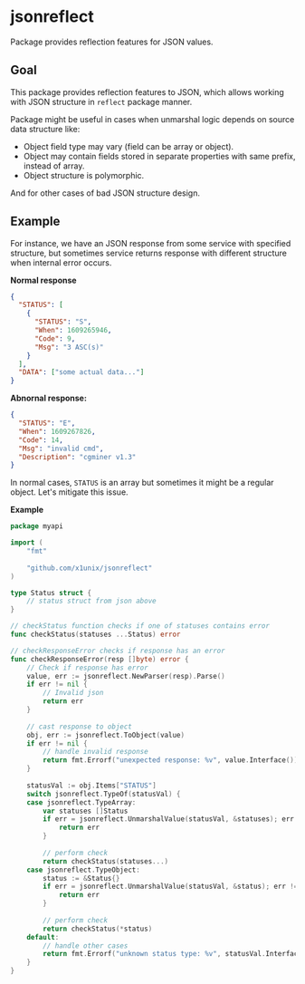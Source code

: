 # jsonreflect

Package provides reflection features for JSON values.

## Goal

This package provides reflection features to JSON, which allows working with JSON structure
in `reflect` package manner.

Package might be useful in cases when unmarshal logic depends on source data structure like:

 * Object field type may vary (field can be array or object).
 * Object may contain fields stored in separate properties with same prefix, instead of array.
 * Object structure is polymorphic.

And for other cases of bad JSON structure design.

## Example

For instance, we have an JSON response from some service with specified structure,
but sometimes service returns response with different structure when internal error occurs.

**Normal response**
```json
{
  "STATUS": [
    {
      "STATUS": "S",
      "When": 1609265946,
      "Code": 9,
      "Msg": "3 ASC(s)"
    }
  ],
  "DATA": ["some actual data..."]
}
```

**Abnornal response:**

```json
{
  "STATUS": "E",
  "When": 1609267826,
  "Code": 14,
  "Msg": "invalid cmd",
  "Description": "cgminer v1.3"
}
```

In normal cases, `STATUS` is an array but sometimes it might be a regular object.
Let's mitigate this issue.

**Example**

```go
package myapi

import (
	"fmt"
	
	"github.com/x1unix/jsonreflect"
)

type Status struct {
	// status struct from json above
}

// checkStatus function checks if one of statuses contains error
func checkStatus(statuses ...Status) error

// checkResponseError checks if response has an error
func checkResponseError(resp []byte) error {
	// Check if response has error
    value, err := jsonreflect.NewParser(resp).Parse()
    if err != nil {
        // Invalid json
        return err
    }
    
    // cast response to object
    obj, err := jsonreflect.ToObject(value)
    if err != nil {
    	// handle invalid response
    	return fmt.Errorf("unexpected response: %v", value.Interface())
    }
    
    statusVal := obj.Items["STATUS"]
    switch jsonreflect.TypeOf(statusVal) {
    case jsonreflect.TypeArray:
        var statuses []Status
        if err = jsonreflect.UnmarshalValue(statusVal, &statuses); err != nil {
            return err
        }
        
        // perform check
        return checkStatus(statuses...)
    case jsonreflect.TypeObject:
    	status := &Status{}
    	if err = jsonreflect.UnmarshalValue(statusVal, &status); err != nil {
    		return err
        }
        
        // perform check
        return checkStatus(*status)
    default:
        // handle other cases
        return fmt.Errorf("unknown status type: %v", statusVal.Interface())
    }
}
```